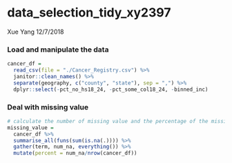 data\_selection\_tidy\_xy2397
================
Xue Yang
12/7/2018

### Load and manipulate the data

``` r
cancer_df = 
  read_csv(file = "./Cancer_Registry.csv") %>% 
  janitor::clean_names() %>% 
  separate(geography, c("county", "state"), sep = ",") %>% 
  dplyr::select(-pct_no_hs18_24, -pct_some_col18_24, -binned_inc)   
```

### Deal with missing value

``` r
# calculate the number of missing value and the percentage of the missing value of them
missing_value = 
  cancer_df %>% 
  summarise_all(funs(sum(is.na(.)))) %>% 
  gather(term, num_na, everything()) %>% 
  mutate(percent = num_na/nrow(cancer_df)) 
```
